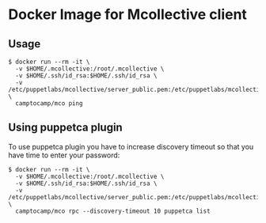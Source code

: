 Docker Image for Mcollective client
===================================

Usage
-----

```shell
$ docker run --rm -it \
  -v $HOME/.mcollective:/root/.mcollective \
  -v $HOME/.ssh/id_rsa:$HOME/.ssh/id_rsa \
  -v /etc/puppetlabs/mcollective/server_public.pem:/etc/puppetlabs/mcollective/server_public.pem \
  camptocamp/mco ping
```

Using puppetca plugin
---------------------

To use puppetca plugin you have to increase discovery timeout so that you have time to enter your password:

```shell
$ docker run --rm -it \
  -v $HOME/.mcollective:/root/.mcollective \
  -v $HOME/.ssh/id_rsa:$HOME/.ssh/id_rsa \
  -v /etc/puppetlabs/mcollective/server_public.pem:/etc/puppetlabs/mcollective/server_public.pem \
  camptocamp/mco rpc --discovery-timeout 10 puppetca list
```
